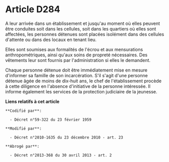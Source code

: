 # Article D284

A leur arrivée dans un établissement et jusqu'au moment où elles peuvent être conduites soit dans les cellules, soit dans les
quartiers où elles sont affectées, les personnes détenues sont placées isolément dans des cellules d'attente ou dans des
locaux en tenant lieu.

Elles sont soumises aux formalités de l'écrou et aux mensurations anthropométriques, ainsi qu'aux soins de propreté
nécessaires. Des vêtements leur sont fournis par l'administration si elles le demandent.

Chaque personne détenue doit être immédiatement mise en mesure d'informer sa famille de son incarcération. S'il s'agit d'une
personne détenue âgée de moins de dix-huit ans, le chef de l'établissement procède à cette diligence en l'absence
d'initiative de la personne intéressée. Il informe également les services de la protection judiciaire de la jeunesse.

**Liens relatifs à cet article**

	**Codifié par**:

	  - Décret n°59-322 du 23 février 1959

	**Modifié par**:

	  - Décret n°2010-1635 du 23 décembre 2010 - art. 23

	**Abrogé par**:

	  - Décret n°2013-368 du 30 avril 2013 - art. 2
